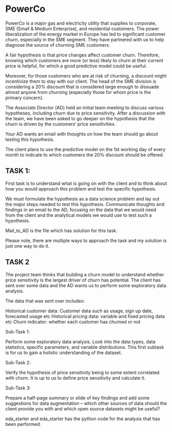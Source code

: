 # PowerCo
PowerCo is a major gas and electricity utility that supplies to corporate, SME (Small & Medium Enterprise), and residential customers. The power liberalization of the energy market in Europe has led to significant customer churn, especially in the SME segment. They have partnered with us to help diagnose the source of churning SME customers.

A fair hypothesis is that price changes affect customer churn. Therefore, knowing which customers are more (or less) likely to churn at their current price is helpful, for which a good predictive model could be useful.

Moreover, for those customers who are at risk of churning, a discount might incentivize them to stay with our client. The head of the SME division is considering a 20% discount that is considered large enough to dissuade almost anyone from churning (especially those for whom price is the primary concern).

The Associate Director (AD) held an initial team meeting to discuss various hypotheses, including churn due to price sensitivity. After a discussion with the team, we have been asked to go deeper on the hypothesis that the churn is driven by the customers’ price sensitivities. 

Your AD wants an email with thoughts on how the team should go about testing this hypothesis.

The client plans to use the predictive model on the 1st working day of every month to indicate to which customers the 20% discount should be offered.

## TASK 1:
First task is to understand what is going on with the client and to think about how you would approach this problem and test the specific hypothesis.

We must formulate the hypothesis as a data science problem and lay out the major steps needed to test this hypothesis. Communicate thoughts and findings in an email to the AD, focusing on the data that we would need from the client and the analytical models we would use to test such a hypothesis.

Mail_to_AD is the file which has solution for this task.

Please note, there are multiple ways to approach the task and my solution is just one way to do it.

## TASK 2
The project team thinks that building a churn model to understand whether price sensitivity is the largest driver of churn has potential. The client has sent over some data and the AD wants us to perform some exploratory data analysis.

The data that was sent over includes:

Historical customer data: Customer data such as usage, sign up date, forecasted usage etc
Historical pricing data: variable and fixed pricing data etc
Churn indicator: whether each customer has churned or not

Sub-Task 1:

Perform some exploratory data analysis. Look into the data types, data statistics, specific parameters, and variable distributions. This first subtask is for us to gain a holistic understanding of the dataset. 

Sub-Task 2:

Verify the hypothesis of price sensitivity being to some extent correlated with churn. It is up to us to define price sensitivity and calculate it.


Sub-Task 3:

Prepare a half-page summary or slide of key findings and add some suggestions for data augmentation – which other sources of data should the client provide you with and which open source datasets might be useful? 

eda_starter and  eda_starter has the python code for the analysis that has been performed.

